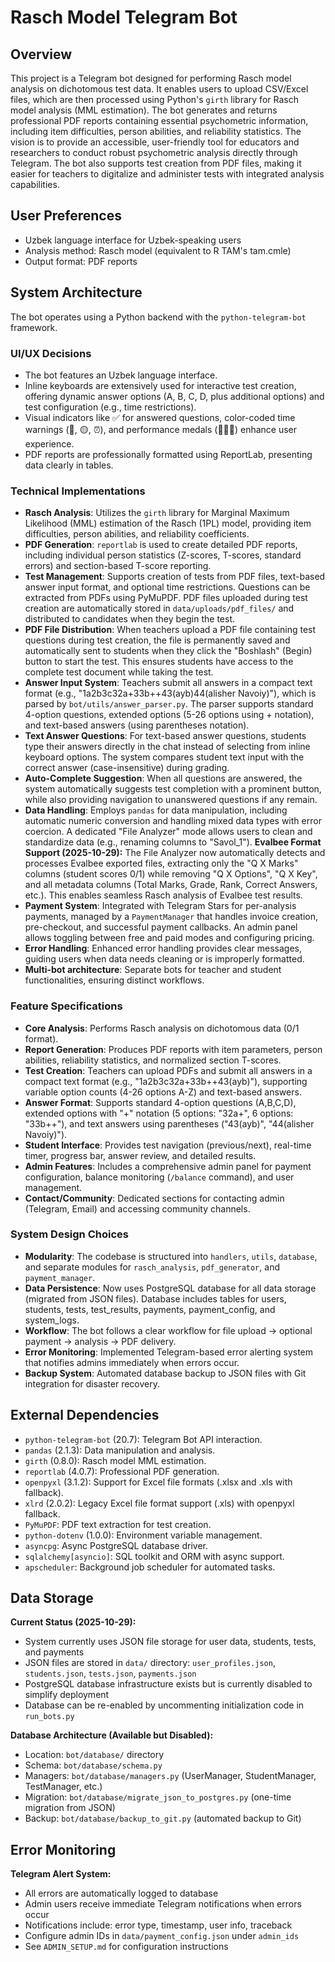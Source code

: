 # Rasch Model Telegram Bot

## Overview
This project is a Telegram bot designed for performing Rasch model analysis on dichotomous test data. It enables users to upload CSV/Excel files, which are then processed using Python's `girth` library for Rasch model analysis (MML estimation). The bot generates and returns professional PDF reports containing essential psychometric information, including item difficulties, person abilities, and reliability statistics. The vision is to provide an accessible, user-friendly tool for educators and researchers to conduct robust psychometric analysis directly through Telegram. The bot also supports test creation from PDF files, making it easier for teachers to digitalize and administer tests with integrated analysis capabilities.

## User Preferences
- Uzbek language interface for Uzbek-speaking users
- Analysis method: Rasch model (equivalent to R TAM's tam.cmle)
- Output format: PDF reports

## System Architecture
The bot operates using a Python backend with the `python-telegram-bot` framework.

### UI/UX Decisions
- The bot features an Uzbek language interface.
- Inline keyboards are extensively used for interactive test creation, offering dynamic answer options (A, B, C, D, plus additional options) and test configuration (e.g., time restrictions).
- Visual indicators like ✅ for answered questions, color-coded time warnings (🔴, 🟡, ⏰), and performance medals (🥇🥈🥉) enhance user experience.
- PDF reports are professionally formatted using ReportLab, presenting data clearly in tables.

### Technical Implementations
- **Rasch Analysis**: Utilizes the `girth` library for Marginal Maximum Likelihood (MML) estimation of the Rasch (1PL) model, providing item difficulties, person abilities, and reliability coefficients.
- **PDF Generation**: `reportlab` is used to create detailed PDF reports, including individual person statistics (Z-scores, T-scores, standard errors) and section-based T-score reporting.
- **Test Management**: Supports creation of tests from PDF files, text-based answer input format, and optional time restrictions. Questions can be extracted from PDFs using PyMuPDF. PDF files uploaded during test creation are automatically stored in `data/uploads/pdf_files/` and distributed to candidates when they begin the test.
- **PDF File Distribution**: When teachers upload a PDF file containing test questions during test creation, the file is permanently saved and automatically sent to students when they click the "Boshlash" (Begin) button to start the test. This ensures students have access to the complete test document while taking the test.
- **Answer Input System**: Teachers submit all answers in a compact text format (e.g., "1a2b3c32a+33b++43(ayb)44(alisher Navoiy)"), which is parsed by `bot/utils/answer_parser.py`. The parser supports standard 4-option questions, extended options (5-26 options using + notation), and text-based answers (using parentheses notation).
- **Text Answer Questions**: For text-based answer questions, students type their answers directly in the chat instead of selecting from inline keyboard options. The system compares student text input with the correct answer (case-insensitive) during grading.
- **Auto-Complete Suggestion**: When all questions are answered, the system automatically suggests test completion with a prominent button, while also providing navigation to unanswered questions if any remain.
- **Data Handling**: Employs `pandas` for data manipulation, including automatic numeric conversion and handling mixed data types with error coercion. A dedicated "File Analyzer" mode allows users to clean and standardize data (e.g., renaming columns to "Savol_1"). **Evalbee Format Support (2025-10-29):** The File Analyzer now automatically detects and processes Evalbee exported files, extracting only the "Q X Marks" columns (student scores 0/1) while removing "Q X Options", "Q X Key", and all metadata columns (Total Marks, Grade, Rank, Correct Answers, etc.). This enables seamless Rasch analysis of Evalbee test results.
- **Payment System**: Integrated with Telegram Stars for per-analysis payments, managed by a `PaymentManager` that handles invoice creation, pre-checkout, and successful payment callbacks. An admin panel allows toggling between free and paid modes and configuring pricing.
- **Error Handling**: Enhanced error handling provides clear messages, guiding users when data needs cleaning or is improperly formatted.
- **Multi-bot architecture**: Separate bots for teacher and student functionalities, ensuring distinct workflows.

### Feature Specifications
- **Core Analysis**: Performs Rasch analysis on dichotomous data (0/1 format).
- **Report Generation**: Produces PDF reports with item parameters, person abilities, reliability statistics, and normalized section T-scores.
- **Test Creation**: Teachers can upload PDFs and submit all answers in a compact text format (e.g., "1a2b3c32a+33b++43(ayb)"), supporting variable option counts (4-26 options A-Z) and text-based answers.
- **Answer Format**: Supports standard 4-option questions (A,B,C,D), extended options with "+" notation (5 options: "32a+", 6 options: "33b++"), and text answers using parentheses ("43(ayb)", "44(alisher Navoiy)").
- **Student Interface**: Provides test navigation (previous/next), real-time timer, progress bar, answer review, and detailed results.
- **Admin Features**: Includes a comprehensive admin panel for payment configuration, balance monitoring (`/balance` command), and user management.
- **Contact/Community**: Dedicated sections for contacting admin (Telegram, Email) and accessing community channels.

### System Design Choices
- **Modularity**: The codebase is structured into `handlers`, `utils`, `database`, and separate modules for `rasch_analysis`, `pdf_generator`, and `payment_manager`.
- **Data Persistence**: Now uses PostgreSQL database for all data storage (migrated from JSON files). Database includes tables for users, students, tests, test_results, payments, payment_config, and system_logs.
- **Workflow**: The bot follows a clear workflow for file upload → optional payment → analysis → PDF delivery.
- **Error Monitoring**: Implemented Telegram-based error alerting system that notifies admins immediately when errors occur.
- **Backup System**: Automated database backup to JSON files with Git integration for disaster recovery.

## External Dependencies
- `python-telegram-bot` (20.7): Telegram Bot API interaction.
- `pandas` (2.1.3): Data manipulation and analysis.
- `girth` (0.8.0): Rasch model MML estimation.
- `reportlab` (4.0.7): Professional PDF generation.
- `openpyxl` (3.1.2): Support for Excel file formats (.xlsx and .xls with fallback).
- `xlrd` (2.0.2): Legacy Excel file format support (.xls) with openpyxl fallback.
- `PyMuPDF`: PDF text extraction for test creation.
- `python-dotenv` (1.0.0): Environment variable management.
- `asyncpg`: Async PostgreSQL database driver.
- `sqlalchemy[asyncio]`: SQL toolkit and ORM with async support.
- `apscheduler`: Background job scheduler for automated tasks.

## Data Storage
**Current Status (2025-10-29):**
- System currently uses JSON file storage for user data, students, tests, and payments
- JSON files are stored in `data/` directory: `user_profiles.json`, `students.json`, `tests.json`, `payments.json`
- PostgreSQL database infrastructure exists but is currently disabled to simplify deployment
- Database can be re-enabled by uncommenting initialization code in `run_bots.py`

**Database Architecture (Available but Disabled):**
- Location: `bot/database/` directory
- Schema: `bot/database/schema.py`
- Managers: `bot/database/managers.py` (UserManager, StudentManager, TestManager, etc.)
- Migration: `bot/database/migrate_json_to_postgres.py` (one-time migration from JSON)
- Backup: `bot/database/backup_to_git.py` (automated backup to Git)

## Error Monitoring
**Telegram Alert System:**
- All errors are automatically logged to database
- Admin users receive immediate Telegram notifications when errors occur
- Notifications include: error type, timestamp, user info, traceback
- Configure admin IDs in `data/payment_config.json` under `admin_ids`
- See `ADMIN_SETUP.md` for configuration instructions